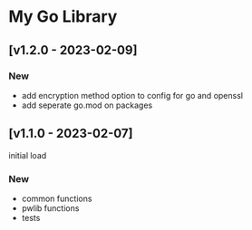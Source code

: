 # My Go Library


## [v1.2.0 - 2023-02-09]
### New
- add encryption method option to config for go and openssl
- add seperate go.mod on packages

## [v1.1.0 - 2023-02-07]
initial load
### New
- common functions
- pwlib functions
- tests
